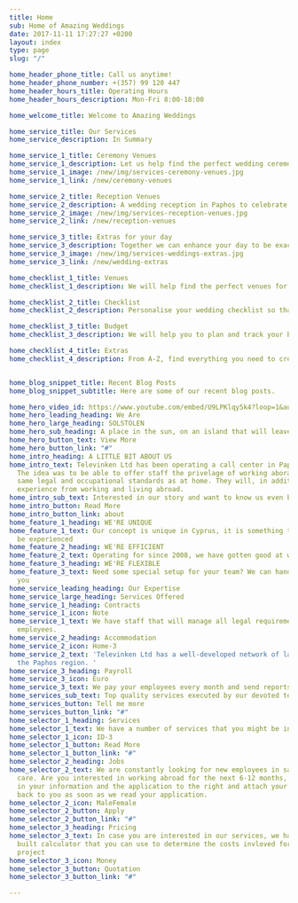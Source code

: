 ```yaml
---
title: Home
sub: Home of Amazing Weddings
date: 2017-11-11 17:27:27 +0200
layout: index
type: page
slug: "/"

home_header_phone_title: Call us anytime!
home_header_phone_number: +(357) 99 120 447
home_header_hours_title: Operating Hours
home_header_hours_description: Mon-Fri 8:00-18:00

home_welcome_title: Welcome to Amazing Weddings

home_service_title: Our Services
home_service_description: In Summary

home_service_1_title: Ceremony Venues
home_service_1_description: Let us help find the perfect wedding ceremony venue in Paphos for you!
home_service_1_image: /new/img/services-ceremony-venues.jpg
home_service_1_link: /new/ceremony-venues

home_service_2_title: Reception Venues
home_service_2_description: A wedding reception in Paphos to celebrate your day.
home_service_2_image: /new/img/services-reception-venues.jpg
home_service_2_link: /new/reception-venues

home_service_3_title: Extras for your day
home_service_3_description: Together we can enhance your day to be exactly how you dream it to be.
home_service_3_image: /new/img/services-weddings-extras.jpg
home_service_3_link: /new/wedding-extras

home_checklist_1_title: Venues
home_checklist_1_description: We will help find the perfect venues for your wedding.

home_checklist_2_title: Checklist
home_checklist_2_description: Personalise your wedding checklist so that you don’t miss a thing!

home_checklist_3_title: Budget
home_checklist_3_description: We will help you to plan and track your budget.

home_checklist_4_title: Extras
home_checklist_4_description: From A-Z, find everything you need to create the perfect wedding.


home_blog_snippet_title: Recent Blog Posts
home_blog_snippet_subtitle: Here are some of our recent blog posts.

home_hero_video_id: https://www.youtube.com/embed/U9LPKlqy5k4?loop=1&autoplay=1&mute=1&playlist=U9LPKlqy5k4&iv_load_policy=3
home_hero_leading_heading: We Are
home_hero_large_heading: SOLSTOLEN
home_hero_sub_heading: A place in the sun, on an island that will leave you breathless
home_hero_button_text: View More
home_hero_button_link: "#"
home_intro_heading: A LITTLE BIT ABOUT US
home_intro_text: Televinken Ltd has been operating a call center in Paphos since 2008.
  The idea was to be able to offer staff the privelage of working aborad with same
  same legal and occupational standards as at home. They will, in addition to, gain
  experience from working and living abroad.
home_intro_sub_text: Interested in our story and want to know us even better?
home_intro_button: Read More
home_intro_button_link: about
home_feature_1_heading: WE'RE UNIQUE
home_feature_1_text: Our concept is unique in Cyprus, it is something that needs to
  be experienced
home_feature_2_heading: WE'RE EFFICIENT
home_feature_2_text: Operating for since 2008, we have gotten good at what we do
home_feature_3_heading: WE'RE FLEXIBLE
home_feature_3_text: Need some special setup for your team? We can handle that for
  you
home_service_leading_heading: Our Expertise
home_service_large_heading: Services Offered
home_service_1_heading: Contracts
home_service_1_icon: Note
home_service_1_text: We have staff that will manage all legal requirements of your
  employees.
home_service_2_heading: Accommodation
home_service_2_icon: Home-3
home_service_2_text: 'Televinken Ltd has a well-developed network of landlords in
  the Paphos region. '
home_service_3_heading: Payroll
home_service_3_icon: Euro
home_service_3_text: We pay your employees every month and send reports to you
home_services_sub_text: Top quality services executed by our devoted team.
home_services_button: Tell me more
home_services_button_link: "#"
home_selector_1_heading: Services
home_selector_1_text: We have a number of services that you might be interested in.
home_selector_1_icon: ID-3
home_selector_1_button: Read More
home_selector_1_button_link: "#"
home_selector_2_heading: Jobs
home_selector_2_text: We are constantly looking for new employees in sales and customer
  care. Are you interested in working abroad for the next 6-12 months, please fill
  in your information and the application to the right and attach your CV. We'll be
  back to you as soon as we read your application.
home_selector_2_icon: MaleFemale
home_selector_2_button: Apply
home_selector_2_button_link: "#"
home_selector_3_heading: Pricing
home_selector_3_text: In case you are interested in our services, we have a specially
  built calculator that you can use to determine the costs invloved for your specific
  project
home_selector_3_icon: Money
home_selector_3_button: Quotation
home_selector_3_button_link: "#"

---
```

